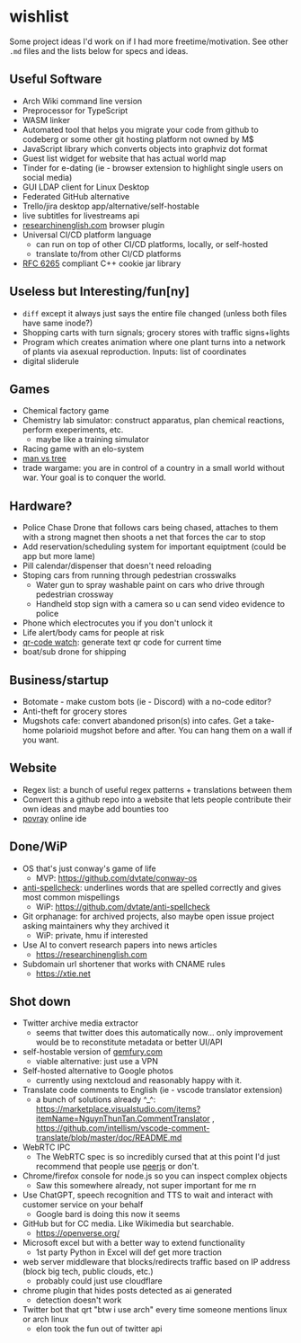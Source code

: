 # wishlist
Some project ideas I'd work on if I had more freetime/motivation. See other `.md` files and the lists below for specs and ideas.

## Useful Software
- Arch Wiki command line version
- Preprocessor for TypeScript
- WASM linker
- Automated tool that helps you migrate your code from github to codeberg or some other git hosting platform not owned by M$
- JavaScript library which converts objects into graphviz dot format
- Guest list widget for website that has actual world map
- Tinder for e-dating (ie - browser extension to highlight single users on social media)
- GUI LDAP client for Linux Desktop
- Federated GitHub alternative
- Trello/jira desktop app/alternative/self-hostable
- live subtitles for livestreams api
- [researchinenglish.com](https://researchinenglish.com) browser plugin
- Universal CI/CD platform language
  - can run on top of other CI/CD platforms, locally, or self-hosted
  - translate to/from other CI/CD platforms
- [RFC 6265](https://datatracker.ietf.org/doc/html/rfc6265) compliant C++ cookie jar library

## Useless but Interesting/fun\[ny]
- `diff` except it always just says the entire file changed (unless both files have same inode?)
- Shopping carts with turn signals; grocery stores with traffic signs+lights
- Program which creates animation where one plant turns into a network of plants via asexual reproduction. Inputs: list of coordinates
- digital sliderule

## Games
- Chemical factory game
- Chemistry lab simulator: construct apparatus, plan chemical reactions, perform exeperiments, etc.
  - maybe like a training simulator
- Racing game with an elo-system
- [man vs tree](https://twitter.com/caravanmalice/status/1544819658980659200)
- trade wargame: you are in control of a country in a small world without war. Your goal is to conquer the world.

## Hardware?
- Police Chase Drone that follows cars being chased, attaches to them with a strong magnet then shoots a net that forces the car to stop
- Add reservation/scheduling system for important equiptment (could be app but more lame)
- Pill calendar/dispenser that doesn't need reloading
- Stoping cars from running through pedestrian crosswalks
  - Water gun to spray washable paint on cars who drive through pedestrian crossway
  - Handheld stop sign with a camera so u can send video evidence to police
- Phone which electrocutes you if you don't unlock it
- Life alert/body cams for people at risk
- [qr-code watch](https://x.com/hoffridder/status/1747828116804743554): generate text qr code for current time
- boat/sub drone for shipping

## Business/startup
- Botomate - make custom bots (ie - Discord) with a no-code editor?
- Anti-theft for grocery stores
- Mugshots cafe: convert abandoned prison(s) into cafes. Get a take-home polarioid mugshot before and after. You can hang them on a wall if you want.

## Website
- Regex list: a bunch of useful regex patterns + translations between them
- Convert this a github repo into a website that lets people contribute their own ideas and maybe add bounties too
- [povray](https://www.povray.org/) online ide

## Done/WiP
- OS that's just conway's game of life
  - MVP: https://github.com/dvtate/conway-os
- [anti-spellcheck](https://twitter.com/hoffridder/status/1362180211392065536): underlines words that are spelled correctly and gives most common mispellings
  - WiP: https://github.com/dvtate/anti-spellcheck
- Git orphanage: for archived projects, also maybe open issue project asking maintainers why they archived it
  - WiP: private, hmu if interested
- Use AI to convert research papers into news articles
  - https://researchinenglish.com
- Subdomain url shortener that works with CNAME rules
  - https://xtie.net

## Shot down
- Twitter archive media extractor
  - seems that twitter does this automatically now... only improvement would be to reconstitute metadata or better UI/API
- self-hostable version of [gemfury.com](https://gemfury.com)
  - viable alternative: just use a VPN
- Self-hosted alternative to Google photos
  - currently using nextcloud and reasonably happy with it.
- Translate code comments to English (ie - vscode translator extension)
  - a bunch of solutions already ^_^: https://marketplace.visualstudio.com/items?itemName=NguynThunTan.CommentTranslator , https://github.com/intellism/vscode-comment-translate/blob/master/doc/README.md
- WebRTC IPC
  - The WebRTC spec is so incredibly cursed that at this point I'd just recommend that people use [peerjs](https://github.com/peers/peerjs) or don't.
- Chrome/firefox console for node.js so you can inspect complex objects
  - Saw this somewhere already, not super important for me rn
- Use ChatGPT, speech recognition and TTS to wait and interact with customer service on your behalf
  - Google bard is doing this now it seems
- GitHub but for CC media. Like Wikimedia but searchable.
  - https://openverse.org/
- Microsoft excel but with a better way to extend functionality
  - 1st party Python in Excel will def get more traction
- web server middleware that blocks/redirects traffic based on IP address (block big tech, public clouds, etc.)
  + probably could just use cloudflare
- chrome plugin that hides posts detected as ai generated
  + detection doesn't work
- Twitter bot that qrt "btw i use arch" every time someone mentions linux or arch linux
  + elon took the fun out of twitter api

